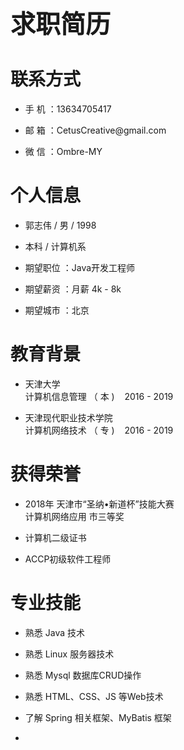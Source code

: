<p style="font-size:40px"> <b> 求职简历 </b> </p>

# 联系方式
* <p> 手 机 ：13634705417 </p>
* <p> 邮 箱 ：CetusCreative@gmail.com </p>
* <p> 微 信 ：Ombre-MY </p>

# 个人信息
* <p> 郭志伟 / 男 / 1998 </p>
* <p> 本科 / 计算机系 </p>
* <p> 期望职位 ：Java开发工程师 </p>
* <p> 期望薪资 ：月薪 4k - 8k </p>
* <p> 期望城市 ：北京 </p>

# 教育背景
* <p> 天津大学 <br/> 
      计算机信息管理&nbsp;（ 本 ) 
      &nbsp;&nbsp; 
      2016 - 2019 <br/> </p>
      
* <p> 天津现代职业技术学院 <br/> 
      计算机网络技术&nbsp;（ 专 ) 
      &nbsp;&nbsp; 
      2016 - 2019 </p>

# 获得荣誉
* <p> 2018年 天津市“圣纳•新道杯”技能大赛 <br/>
    计算机网络应用 市三等奖 </p>
* <p> 计算机二级证书 </p>
* <p> ACCP初级软件工程师 </p>

# 专业技能
* <p> 熟悉 Java 技术 </p>
* <p> 熟悉 Linux 服务器技术 </p>
* <p> 熟悉 Mysql 数据库CRUD操作 </p>
* <p> 熟悉 HTML、CSS、JS 等Web技术 </p>
* <p> 了解 Spring 相关框架、MyBatis 框架 </p>

* <p></p>
